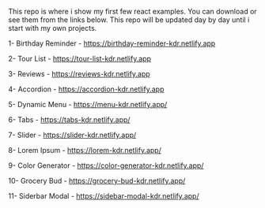 This repo is where i show my first few react examples. You can download or see them from the links below.
This repo will be updated day by day until i start with my own projects.

1- Birthday Reminder - https://birthday-reminder-kdr.netlify.app

2- Tour List - https://tour-list-kdr.netlify.app

3- Reviews - https://reviews-kdr.netlify.app

4- Accordion - https://accordion-kdr.netlify.app

5- Dynamic Menu - https://menu-kdr.netlify.app/

6- Tabs - https://tabs-kdr.netlify.app/

7- Slider - https://slider-kdr.netlify.app/

8- Lorem Ipsum - https://lorem-kdr.netlify.app/

9- Color Generator - https://color-generator-kdr.netlify.app/

10- Grocery Bud - https://grocery-bud-kdr.netlify.app/

11- Siderbar Modal - https://sidebar-modal-kdr.netlify.app/
